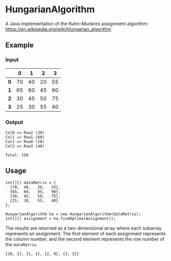 # HungarianAlgorithm
A Java implementation of the Kuhn–Munkres assignment algorithm:
https://en.wikipedia.org/wiki/Hungarian_algorithm

## Example
### Input 
|  | 0 | 1 | 2 | 3|
|----|----|----|----|----|
|**0** |70 | 40 | 20 | 55|
|**1**|65 | 60 | 45 | 90| 
|**2**|30 | 45 | 50 | 75|
|**3**|25 | 30 | 55 | 40|

### Output
```
Col0 => Row2 (30)
Col1 => Row1 (60)
Col2 => Row0 (20)
Col3 => Row3 (40)

Total: 150
```

## Usage
```
int[][] dataMatrix = {
  {70,  40,   20,   55},
  {65,  60,   45,   90},
  {30,  45,   50,   75},
  {25,  30,   55,   40}
};  

HungarianAlgorithm ha = new HungarianAlgorithm(dataMatrix);
int[][] assignment = ha.findOptimalAssignment();
```
The results are returned as a two-dimensional array where each subarray represents an assignment. The first element of each assignment represents the column number, and the second element represents the row number of the ```dataMatrix```.
```
{{0, 2}, {1, 1}, {2, 0}, {3, 3}}
```
